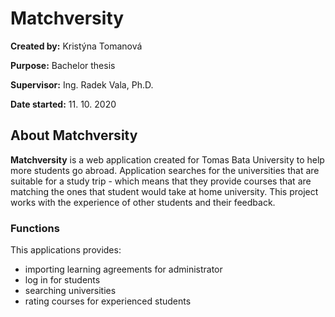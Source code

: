 # Matchversity

**Created by:** Kristýna Tomanová

**Purpose:** Bachelor thesis

**Supervisor:** Ing. Radek Vala, Ph.D.

**Date started:** 11. 10. 2020

## About Matchversity

**Matchversity** is a web application created for Tomas Bata University to help more students go abroad. Application searches for the universities that are suitable for a study trip - which means that they provide courses that are matching the ones that student would take at home university. This project works with the experience of other students and their feedback.

### Functions

This applications provides:
- importing learning agreements for administrator
- log in for students
- searching universities
- rating courses for experienced students
